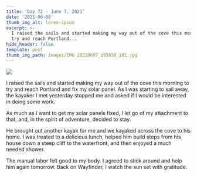 ```yaml
---
title: 'Day 72 - June 7, 2021'
date: '2021-06-08'
thumb_img_alt: lorem-ipsum
excerpt: >-
  I raised the sails and started making my way out of the cove this morning to
  try and reach Portland...
hide_header: false
template: post
thumb_img_path: images/IMG_20210607_195658_101.jpg
---
```

![](/\_static/app-assets/IMG\_20210607\_195658\_101.jpg)



I raised the sails and started making my way out of the cove this morning to try and reach Portland and fix my solar panel. As I was starting to sail away, the kayaker I met yesterday stopped me and asked if I would be interested in doing some work.

As much as I want to get my solar panels fixed, I let go of my attachment to that, and, in the spirit of adventure, decided to stay.

He brought out another kayak for me and we kayaked across the cove to his home. I was treated to a delicious lunch, helped him build steps from his house down a steep cliff to the waterfront, and then enjoyed a much needed shower.

The manual labor felt good to my body. I agreed to stick around and help him again tomorrow. Back on Wayfinder, I watch the sun set with gratitude.

